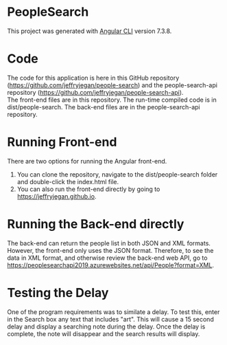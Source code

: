 # PeopleSearch

This project was generated with [Angular CLI](https://github.com/angular/angular-cli) version 7.3.8.

# Code

The code for this application is here in this GitHub repository (https://github.com/jeffryjegan/people-search) and the people-search-api repository (https://github.com/jeffryjegan/people-search-api).  
The front-end files are in this repository.  The run-time compiled code is in dist/people-search.
The back-end files are in the people-search-api repository.

# Running Front-end

There are two options for running the Angular front-end.
1. You can clone the repository, navigate to the dist/people-search folder and double-click the index.html file.
2. You can also run the front-end directly by going to https://jeffryjegan.github.io.

# Running the Back-end directly

The back-end can return the people list in both JSON and XML formats.  However, the front-end only uses the JSON format.  Therefore, to see the data in XML format, and otherwise review the back-end web API, go to https://peoplesearchapi2019.azurewebsites.net/api/People?format=XML.

# Testing the Delay
One of the program requirements was to similate a delay.  To test this, enter in the Search box any text that includes "art".  This will cause a 15 second delay and display a searching note during the delay.  Once the delay is complete, the note will disappear and the search results will display.